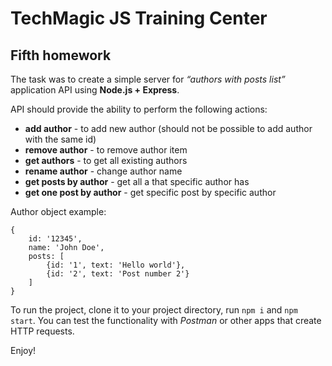# TechMagic JS Training Center
## Fifth homework

The task was to create a simple server for *“authors with posts list”* application API using **Node.js + Express**.

API should provide the ability to perform the following actions:
 - **add author** - to add new author (should not be possible to add author with the same id)
 - **remove author** - to remove author item
 - **get authors** - to get all existing authors
 - **rename author** - change author name
 - **get posts by author** - get all a that specific author has
 - **get one post by author** - get specific post by specific author

Author object example:
```
{
    id: '12345',
    name: 'John Doe',
    posts: [
        {id: '1', text: 'Hello world'},
        {id: '2', text: 'Post number 2'}
    ]
}
```

To run the project, clone it to your project directory, run `npm i` and `npm start`. You can test the functionality with *Postman* or other apps that create HTTP requests.

Enjoy!